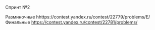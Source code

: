 Спринт №2

Разминочные hhttps://contest.yandex.ru/contest/22779/problems/E/
Финальные https://contest.yandex.ru/contest/22781/problems/
